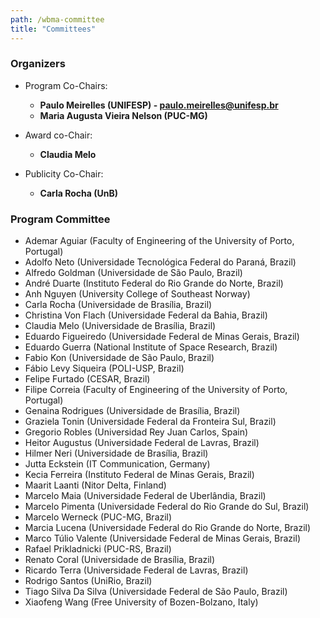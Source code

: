```yaml
---
path: /wbma-committee
title: "Committees"
---
```


### Organizers

- Program Co-Chairs: 
  - **Paulo Meirelles (UNIFESP) - paulo.meirelles@unifesp.br**
  - **Maria Augusta Vieira Nelson (PUC-MG)**
  
- Award co-Chair:
  - **Claudia Melo**

- Publicity Co-Chair:
  - **Carla Rocha (UnB)**

### Program Committee

   <ul>
      <li>Ademar Aguiar (Faculty of Engineering of the University of Porto, Portugal)</li>
       <li>Adolfo Neto (Universidade Tecnológica Federal do Paraná, Brazil)</li>
       <li> Alfredo Goldman (Universidade de São Paulo, Brazil)</li>
        <li>André Duarte (Instituto Federal do Rio Grande do Norte, Brazil)</li>
        <li>Anh Nguyen (University College of Southeast Norway)</li>
        <li>Carla Rocha (Universidade de Brasília, Brazil)</li>
       <li> Christina Von Flach (Universidade Federal da Bahia, Brazil)</li>
       <li> Claudia Melo (Universidade de Brasília, Brazil)</li>
       <li> Eduardo Figueiredo (Universidade Federal de Minas Gerais, Brazil)</li>
        <li>Eduardo Guerra (National Institute of Space Research, Brazil)</li>
        <li>Fabio Kon (Universidade de São Paulo, Brazil)</li>
        <li>Fábio Levy Siqueira (POLI-USP, Brazil)</li>
       <li> Felipe Furtado (CESAR, Brazil)</li>
       <li> Filipe Correia (Faculty of Engineering of the University of Porto, Portugal)</li>
       <li> Genaina Rodrigues (Universidade de Brasília, Brazil)</li>
       <li> Graziela Tonin (Universidade Federal da Fronteira Sul, Brazil)</li>
        <li>Gregorio Robles (Universidad Rey Juan Carlos, Spain)</li>
        <li>Heitor Augustus  (Universidade Federal de Lavras, Brazil)</li>
       <li> Hilmer Neri (Universidade de Brasília, Brazil)</li>
       <li> Jutta Eckstein (IT Communication, Germany)</li>
       <li> Kecia Ferreira (Instituto Federal de Minas Gerais, Brazil)</li>
       <li> Maarit Laanti (Nitor Delta, Finland)</li>
       <li> Marcelo Maia (Universidade Federal de Uberlândia, Brazil)</li>
       <li> Marcelo Pimenta (Universidade Federal do Rio Grande do Sul, Brazil)</li>
       <li> Marcelo Werneck (PUC-MG, Brazil)</li>
       <li> Marcia Lucena (Universidade Federal do Rio Grande do Norte, Brazil)</li>
       <li> Marco Túlio Valente (Universidade Federal de Minas Gerais, Brazil)</li>
       <li> Rafael Prikladnicki (PUC-RS, Brazil)</li>
        <li>Renato Coral (Universidade de Brasília, Brazil)</li>
       <li> Ricardo Terra (Universidade Federal de Lavras, Brazil)</li>
       <li> Rodrigo Santos (UniRio, Brazil)</li>
       <li> Tiago Silva Da Silva (Universidade Federal de São Paulo, Brazil)</li>
       <li> Xiaofeng Wang (Free University of Bozen-Bolzano, Italy)</li>
    </ul>




